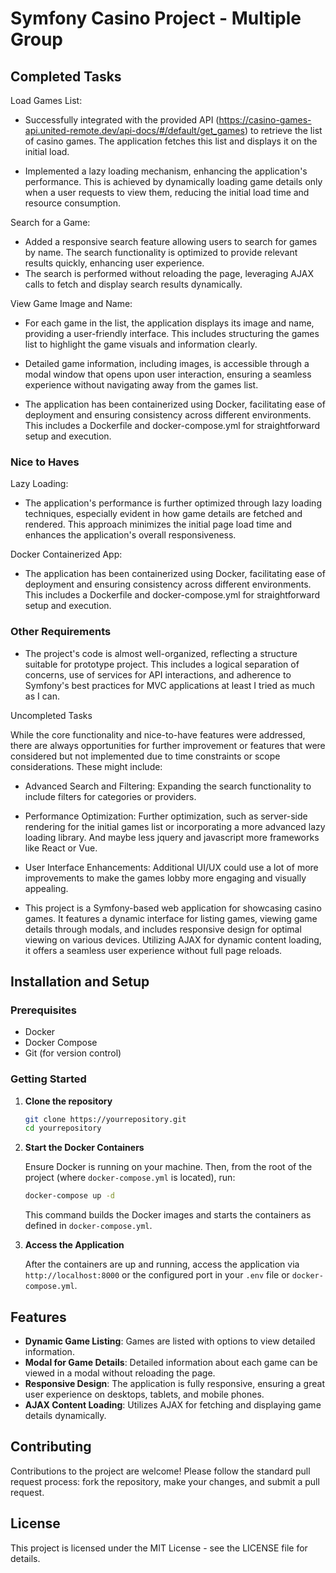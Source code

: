 
# Symfony Casino Project - Multiple Group
## Completed Tasks

Load Games List:
- Successfully integrated with the provided API (https://casino-games-api.united-remote.dev/api-docs/#/default/get_games) to retrieve the list of casino games. The application fetches this list and displays it on the initial load.

- Implemented a lazy loading mechanism, enhancing the application's performance. This is achieved by dynamically loading game details only when a user requests to view them, reducing the initial load time and resource consumption.

Search for a Game:
- Added a responsive search feature allowing users to search for games by name. The search functionality is optimized to provide relevant results quickly, enhancing user experience.
- The search is performed without reloading the page, leveraging AJAX calls to fetch and display search results dynamically.

View Game Image and Name:
- For each game in the list, the application displays its image and name, providing a user-friendly interface. This includes structuring the games list to highlight the game visuals and information clearly.

- Detailed game information, including images, is accessible through a modal window that opens upon user interaction, ensuring a seamless experience without navigating away from the games list.

- The application has been containerized using Docker, facilitating ease of deployment and ensuring consistency across different environments. This includes a Dockerfile and docker-compose.yml for straightforward setup and execution.
### Nice to Haves

Lazy Loading:
- The application's performance is further optimized through lazy loading techniques, especially evident in how game details are fetched and rendered. This approach minimizes the initial page load time and enhances the application's overall responsiveness.

Docker Containerized App:
- The application has been containerized using Docker, facilitating ease of deployment and ensuring consistency across different environments. This includes a Dockerfile and docker-compose.yml for straightforward setup and execution.

### Other Requirements

- The project's code is almost well-organized, reflecting a structure suitable for prototype project. This includes a logical separation of concerns, use of services for API interactions, and adherence to Symfony's best practices for MVC applications at least I tried as much as I can.


Uncompleted Tasks

While the core functionality and nice-to-have features were addressed, there are always opportunities for further improvement or features that were considered but not implemented due to time constraints or scope considerations. These might include:
- Advanced Search and Filtering: Expanding the search functionality to include filters for categories or providers.
- Performance Optimization: Further optimization, such as server-side rendering for the initial games list or incorporating a more advanced lazy loading library. And maybe less jquery and javascript more frameworks like React or Vue.
- User Interface Enhancements: Additional UI/UX could use a lot of more improvements to make the games lobby more engaging and visually appealing.



- This project is a Symfony-based web application for showcasing casino games. It features a dynamic interface for listing games, viewing game details through modals, and includes responsive design for optimal viewing on various devices. Utilizing AJAX for dynamic content loading, it offers a seamless user experience without full page reloads.

## Installation and Setup

### Prerequisites

- Docker
- Docker Compose
- Git (for version control)

### Getting Started

1. **Clone the repository**

   ```bash
   git clone https://yourrepository.git
   cd yourrepository
   ```

2. **Start the Docker Containers**

   Ensure Docker is running on your machine. Then, from the root of the project (where `docker-compose.yml` is located), run:

   ```bash
   docker-compose up -d
   ```

   This command builds the Docker images and starts the containers as defined in `docker-compose.yml`.

3. **Access the Application**

   After the containers are up and running, access the application via `http://localhost:8000` or the configured port in your `.env` file or `docker-compose.yml`.

## Features

- **Dynamic Game Listing**: Games are listed with options to view detailed information.
- **Modal for Game Details**: Detailed information about each game can be viewed in a modal without reloading the page.
- **Responsive Design**: The application is fully responsive, ensuring a great user experience on desktops, tablets, and mobile phones.
- **AJAX Content Loading**: Utilizes AJAX for fetching and displaying game details dynamically.

## Contributing

Contributions to the project are welcome! Please follow the standard pull request process: fork the repository, make your changes, and submit a pull request.

## License

This project is licensed under the MIT License - see the LICENSE file for details.
